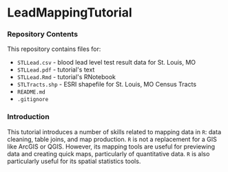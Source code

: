 # LeadMappingTutorial

### Repository Contents
This repository contains files for:
  - `STLLead.csv` - blood lead level test result data for St. Louis, MO
  - `STLLead.pdf` - tutorial's text
  - `STLLead.Rmd` - tutorial's RNotebook
  - `STLTracts.shp` - ESRI shapefile for St. Louis, MO Census Tracts
  - `README.md`
  - `.gitignore`

### Introduction
This tutorial introduces a number of skills related to mapping data in `R`: data cleaning, table joins, and map production. `R` is not a replacement for a GIS like ArcGIS or QGIS. However, its mapping tools are useful for previewing data and creating quick maps, particularly of quantitative data. `R` is also particularly useful for its spatial statistics tools. 

